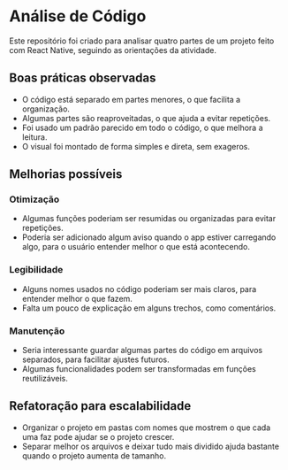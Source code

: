 # Análise de Código

Este repositório foi criado para analisar quatro partes de um projeto feito com React Native, seguindo as orientações da atividade.

## Boas práticas observadas

- O código está separado em partes menores, o que facilita a organização.
- Algumas partes são reaproveitadas, o que ajuda a evitar repetições.
- Foi usado um padrão parecido em todo o código, o que melhora a leitura.
- O visual foi montado de forma simples e direta, sem exageros.

## Melhorias possíveis

### Otimização

- Algumas funções poderiam ser resumidas ou organizadas para evitar repetições.
- Poderia ser adicionado algum aviso quando o app estiver carregando algo, para o usuário entender melhor o que está acontecendo.

### Legibilidade

- Alguns nomes usados no código poderiam ser mais claros, para entender melhor o que fazem.
- Falta um pouco de explicação em alguns trechos, como comentários.

### Manutenção

- Seria interessante guardar algumas partes do código em arquivos separados, para facilitar ajustes futuros.
- Algumas funcionalidades podem ser transformadas em funções reutilizáveis.

## Refatoração para escalabilidade

- Organizar o projeto em pastas com nomes que mostrem o que cada uma faz pode ajudar se o projeto crescer.
- Separar melhor os arquivos e deixar tudo mais dividido ajuda bastante quando o projeto aumenta de tamanho.
